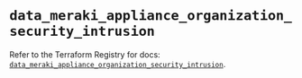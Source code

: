 # `data_meraki_appliance_organization_security_intrusion`

Refer to the Terraform Registry for docs: [`data_meraki_appliance_organization_security_intrusion`](https://registry.terraform.io/providers/ciscodevnet/meraki/1.7.1/docs/data-sources/appliance_organization_security_intrusion).
